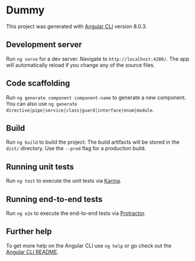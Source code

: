 # Dummy

This project was generated with [Angular CLI](https://github.com/angular/angular-cli) version 8.0.3. 

## Development server  
 
Run `ng serve` for a dev server. Navigate to `http://localhost:4200/`. The app will automatically reload if you change any of the source files.
  
## Code scaffolding  
  
Run `ng generate component component-name` to generate a new component. You can also use `ng generate directive|pipe|service|class|guard|interface|enum|module`.

## Build  

Run `ng build` to build the project. The build artifacts will be stored in the `dist/` directory. Use the `--prod` flag for a production build.

## Running unit tests

Run `ng test` to execute the unit tests via [Karma](https://karma-runner.github.io).

## Running end-to-end tests

Run `ng e2e` to execute the end-to-end tests via [Protractor](http://www.protractortest.org/).

## Further help

To get more help on the Angular CLI use `ng help` or go check out the [Angular CLI README](https://github.com/angular/angular-cli/blob/master/README.md).

